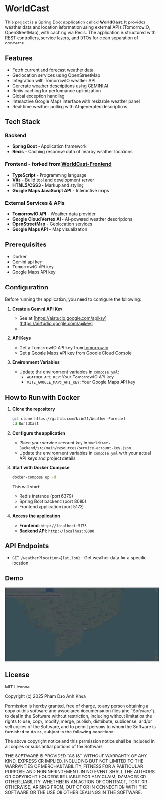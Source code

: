 # WorldCast

This project is a Spring Boot application called **WorldCast**. It provides weather data and location information using external APIs (TomorrowIO, OpenStreetMap), with caching via Redis. The application is structured with REST controllers, service layers, and DTOs for clean separation of concerns.

## Features

- Fetch current and forecast weather data
- Geolocation services using OpenStreetMap
- Integration with TomorrowIO weather API
- Generate weather descriptions using GEMINI AI
- Redis caching for performance optimization
- Global exception handling
- Interactive Google Maps interface with resizable weather panel
- Real-time weather polling with AI-generated descriptions

## Tech Stack

### Backend

- **Spring Boot** - Application framework
- **Redis** - Caching response data of nearby weather locations

### Frontend - forked from [WorldCast-Frontend](https://github.com/googlemaps/js-samples/tree/sample-geocoding-simple)

- **TypeScript** - Programming language
- **Vite** - Build tool and development server
- **HTML5/CSS3** - Markup and styling
- **Google Maps JavaScript API** - Interactive maps

### External Services & APIs

- **TomorrowIO API** - Weather data provider
- **Google Cloud Vertex AI** - AI-powered weather descriptions
- **OpenStreetMap** - Geolocation services
- **Google Maps API** - Map visualization

## Prerequisites

- Docker
- Gemini api key
- TomorrowIO API key
- Google Maps API key

## Configuration

Before running the application, you need to configure the following:

1. **Create a Gemini API Key**

   - See at [https://aistudio.google.com/apikey](https://aistudio.google.com/apikey)
   - 
2. **API Keys**

   - Get a TomorrowIO API key from [tomorrow.io](https://www.tomorrow.io/)
   - Get a Google Maps API key from [Google Cloud Console](https://console.cloud.google.com/)

3. **Environment Variables**
   - Update the environment variables in `compose.yml`:
     - `WEATHER_API_KEY`: Your TomorrowIO API key
     - `VITE_GOOGLE_MAPS_API_KEY`: Your Google Maps API key

## How to Run with Docker

1. **Clone the repository**

   ```sh
   git clone https://github.com/kiin21/Weather-Forecast
   cd WorldCast
   ```

2. **Configure the application**

   - Place your service account key in `WorldCast-Backend/src/main/resources/service-account-key.json`
   - Update the environment variables in `compose.yml` with your actual API keys and project details

3. **Start with Docker Compose**

   ```sh
   docker-compose up -d
   ```

   This will start:

   - Redis instance (port 6379)
   - Spring Boot backend (port 8080)
   - Frontend application (port 5173)

4. **Access the application**
   - **Frontend**: `http://localhost:5173`
   - **Backend API**: `http://localhost:8080`

## API Endpoints

- `GET /weather?location={lat,lon}` - Get weather data for a specific location

## Demo
![Demo](./docs/demo.gif)

## License

MIT License

Copyright (c) 2025 Pham Dao Anh Khoa

Permission is hereby granted, free of charge, to any person obtaining a copy
of this software and associated documentation files (the "Software"), to deal
in the Software without restriction, including without limitation the rights
to use, copy, modify, merge, publish, distribute, sublicense, and/or sell
copies of the Software, and to permit persons to whom the Software is
furnished to do so, subject to the following conditions:

The above copyright notice and this permission notice shall be included in
all copies or substantial portions of the Software.

THE SOFTWARE IS PROVIDED "AS IS", WITHOUT WARRANTY OF ANY KIND, EXPRESS OR
IMPLIED, INCLUDING BUT NOT LIMITED TO THE WARRANTIES OF MERCHANTABILITY,
FITNESS FOR A PARTICULAR PURPOSE AND NONINFRINGEMENT. IN NO EVENT SHALL THE
AUTHORS OR COPYRIGHT HOLDERS BE LIABLE FOR ANY CLAIM, DAMAGES OR OTHER
LIABILITY, WHETHER IN AN ACTION OF CONTRACT, TORT OR OTHERWISE, ARISING FROM,
OUT OF OR IN CONNECTION WITH THE SOFTWARE OR THE USE OR OTHER DEALINGS IN
THE SOFTWARE.
